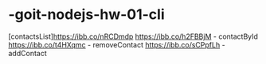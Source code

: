 # -goit-nodejs-hw-01-cli

[contactsList]https://ibb.co/nRCDmdp
https://ibb.co/h2FBBjM - contactById
https://ibb.co/t4HXqmc - removeContact
https://ibb.co/sCPpfLh - addContact
